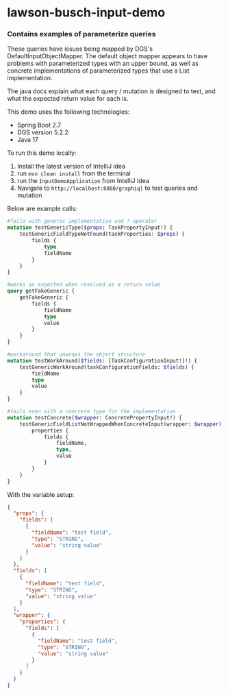 # lawson-busch-input-demo

### Contains examples of parameterize queries

These queries have issues being mapped by DGS's DefaultInputObjectMapper. The default object mapper
appears to have problems with parameterized types with an upper bound, as well as concrete
implementations of parameterized types that use a List implementation.

The java docs explain what each query / mutation is designed to test, and what the
expected return value for each is.

This demo uses the following technologies:

- Spring Boot 2.7
- DGS version 5.2.2
- Java 17

To run this demo locally:

1. Install the latest version of IntelliJ idea
2. run `mvn clean install` from the terminal
3. run the `InputDemoApplication` from IntelliJ Idea
4. Navigate to `http://localhost:8080/graphiql` to test queries and mutation

Below are example calls:

```graphql
#fails with generic implementation and ? operator
mutation testGenericType($props: TaskPropertyInput!) {
    testGenericFieldTypeNotFound(taskProperties: $props) {
        fields {
            type
            fieldName
        }
    }
}

#works as expected when resolved as a return value
query getFakeGeneric {
    getFakeGeneric {
        fields {
            fieldName
            type
            value
        }
    }
}

#workaround that unwraps the object structure
mutation testWorkAround($fields: [TaskConfigurationInput!]!) {
    testGenericWorkAround(taskConfigurationFields: $fields) {
        fieldName
        type
        value
    }
}

#fails even with a concrete type for the implementation
mutation testConcrete($wrapper: ConcretePropertyInput!) {
    testGenericFieldListNotWrappedWhenConcreteInput(wrapper: $wrapper) {
        properties {
            fields {
                fieldName,
                type,
                value
            }
        }
    }
}
```

With the variable setup:

```json
{
  "props": {
    "fields": [
      {
        "fieldName": "test field",
        "type": "STRING",
        "value": "string value"
      }
    ]
  },
  "fields": [
    {
      "fieldName": "test field",
      "type": "STRING",
      "value": "string value"
    }
  ],
  "wrapper": {
    "properties": {
      "fields": [
        {
          "fieldName": "test field",
          "type": "STRING",
          "value": "string value"
        }
      ]
    }
  }
}
```
